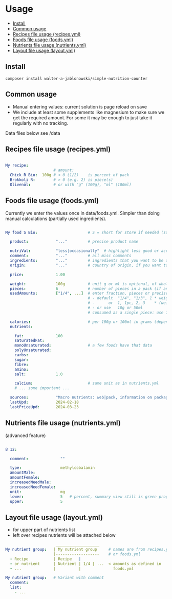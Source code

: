 # Usage

- [Install](install)
- [Common usage](#common-usage)
- [Recipes file usage (recipes.yml)](#recipes-file-usage-recipesyml)
- [Foods file usage (foods.yml)](#foods-file-usage-foodsyml)
- [Nutrients file usage (nutrients.yml)](#nutrients-file-usage-nutrientsyml)
- [Layout file usage (layout.yml)](#layout-file-usage-layoutyml)


Install
----------------------------------------------------------

```
composer install walter-a-jablonowski/simple-nutrition-counter
```


Common usage
----------------------------------------------------------

- Manual entering values: current solution is page reload on save
- We include at least some supplements like magnesium to make sure we get the required amount. For some it may be enough to just take it regularly with no tracking.

Data files below see /data


Recipes file usage (recipes.yml)
----------------------------------------------------------

```yaml

My recipe:
                     # amount:
  Chick R Bio:  100g # < 0 (1/2)    is percent of pack
  Brokkoli R:        # > 0 (e.g. 2) is piece(s)
  Olivenöl:          # or with "g" (100g), "ml" (100ml)
```

Foods file usage (foods.yml)
----------------------------------------------------------

Currently we enter the values once in data/foods.yml. Simpler than doing manual calculations (partially used ingredients).

```yaml

My food S Bio:                      # S = short for store if needed (save some space)

  product:            "..."         # precise product name

  nutriVal:           "less|occasionally"  # highlight less good or acceptable occasionally ingredients
  comment:            "..."         # all misc comments
  ingredients:        "..."         # ingredients that you want to be aware of
  origin:             "..."         # country of origin, if you want to be aware of

  price:              1.00

  weight:             100g          # unit g or ml is optional, of whole pack in case of pieces
  pieces:             6             # number of pieces in a pack (if any)
  usedAmounts:        ["1/4", ...]  # enter fraction, pieces or precise (you can't mix these, chosse one)
                                    # - default  "1/4", "1/3", 1 * weight            if pieces unset
                                    # -      or  1, 1pc, 2, 3    * (weight / pieces) if pieces set
                                    # - or use   10g or 50ml
                                    # consumed as a single piece: use 1

  calories:                         # per 100g or 100ml in grams (depends on what weight is)
  nutrients:

    fat:              100
    saturatedFat: 
    monoUnsaturated:                # a few foods have that data
    polyUnsaturated:                   
    carbs:        
    sugar:        
    fibre:        
    amino:        
    salt:             1.0

    calcium:                        # same unit as in nutrients.yml
    # ... some important ...

  sources:            "Macro nutrients: web|pack, information on packaging may differ slightly, nutrients: ..., price: ..."
  lastUpd:            2024-02-18
  lastPriceUpd:       2024-03-23
```


Nutrients file usage (nutrients.yml)
----------------------------------------------------------

(advanced feature)

```yaml

B 12:

  comment:              ""

  type:                 methylcobalamin
  amountMale:           
  amountFemale: 
  increasedNeedMale:
  increasedNeedFemale:
  unit:                 mg
  lower:                5   # percent, summary view still is green progress if within these bounds
  upper:                5
```

Layout file usage (layout.yml)
----------------------------------------------------------

- for upper part of nutrients list
- left over recipes nutrients will be attached below

```yaml
                      ___________________    
My nutrient group:   | My nutrient group     # names are from recipes.yml
                     |-------------------    # or foods.yml
  - Recipe           | Recipe   |
  - or nutrient      | Nutrient | 1/4 | ...  < amounts as defined in
  - ...              |          |              foods.yml

My nutrient group:   # Variant with comment
  comment:
  list:
    - ...
```

